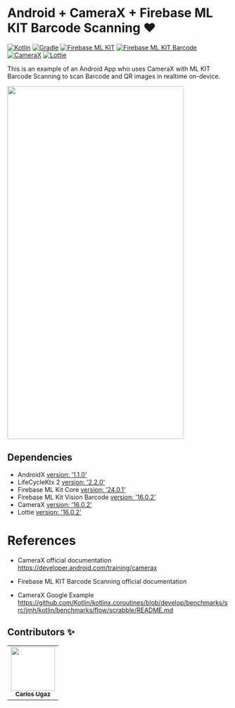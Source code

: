 # Android + CameraX + Firebase ML KIT Barcode Scanning :heart:
[![Kotlin](https://img.shields.io/badge/kotlin-1.3.61-blue.svg)](http://kotlinlang.org) [![Gradle](https://img.shields.io/badge/gradle-3.6.1-%2366DCB8.svg)](https://developer.android.com/studio/releases/gradle-plugin) [![Firebase ML KIT](https://img.shields.io/badge/firebase-24.0.1-orange.svg)](https://firebase.google.com/docs/ml-kit) [![Firebase ML KIT Barcode](https://img.shields.io/badge/firebase-16.0.2-orange.svg)](https://firebase.google.com/docs/ml-kit/read-barcodes) [![CameraX](https://img.shields.io/badge/camerax-1.0.0.beta01-blueviolet)](https://developer.android.com/training/camerax) [![Lottie](https://img.shields.io/badge/lottie-3.3.1-yellow)](https://airbnb.design/lottie/)

This is an example of an Android App who uses CameraX with ML KIT Barcode Scanning to scan Barcode and QR images in realtime on-device.

<img src="img/1.gif" width="400" height="800" />

## Dependencies

- AndroidX [version: '1.1.0'](https://mvnrepository.com/artifact/androidx)
- LifeCycleKtx 2 [version: '2.2.0'](https://developer.android.com/kotlin/ktx)
- Firebase ML Kit Core [version: '24.0.1'](https://firebase.google.com/docs/ml-kit)
- Firebase ML Kit Vision Barcode [version: '16.0.2'](https://firebase.google.com/docs/ml-kit/read-barcodes)
- CameraX [version: '16.0.2'](https://developer.android.com/training/camerax)
- Lottie [version: '16.0.2'](https://airbnb.design/lottie/)

# References


- CameraX official documentation https://developer.android.com/training/camerax

- Firebase ML KIT Barcode Scanning official documentation

- CameraX Google Example https://github.com/Kotlin/kotlinx.coroutines/blob/develop/benchmarks/src/jmh/kotlin/benchmarks/flow/scrabble/README.md

## Contributors ✨

<!-- ALL-CONTRIBUTORS-LIST:START - Do not remove or modify this section -->
<!-- prettier-ignore-start -->
<!-- markdownlint-disable -->
<table>
  <tr>
    <td align="center"><a href="https://github.com/carlosgub"><img src="https://avatars1.githubusercontent.com/u/30916886?s=460&v=4" width="100px;" alt=""/><br /><sub><b>Carlos Ugaz</b></sub></a><br /></td>
  </tr>
</table>

<!-- markdownlint-enable -->
<!-- prettier-ignore-end -->
<!-- ALL-CONTRIBUTORS-LIST:END -->
